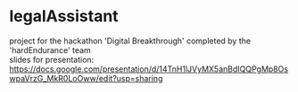 # legalAssistant
project for the hackathon 'Digital Breakthrough' completed by the 'hardEndurance' team
<br>slides for presentation: https://docs.google.com/presentation/d/14TnH1lJVyMX5anBdIQQPgMp8OswpaVrzG_MkR0LoOww/edit?usp=sharing</br>
